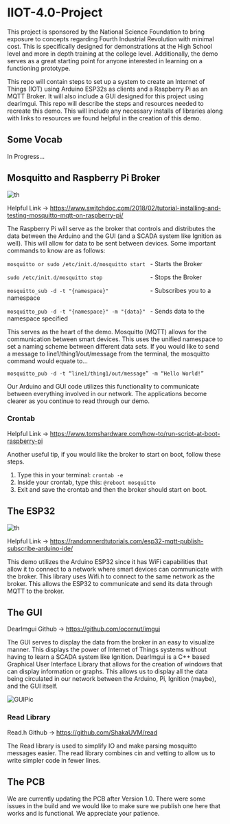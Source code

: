 # IIOT-4.0-Project

This project is sponsored by the National Science Foundation to bring exposure to concepts regarding Fourth Industrial Revolution with minimal cost. This is specifically designed for demonstrations at the High School level and more in depth training at the college level. Additionally, the demo serves as a great starting point for anyone interested in learning on a functioning prototype.

This repo will contain steps to set up a system to create an Internet of Things (IOT) using Arduino ESP32s as clients and a Raspberry Pi as an MQTT Broker. It will also include a GUI designed for this project using dearImgui. This repo will describe the steps and resources needed to recreate this demo. This will include any necessary installs of libraries along with links to resources we found helpful in the creation of this demo.

## Some Vocab

In Progress...

## Mosquitto and Raspberry Pi Broker

![th](https://github.com/neiroc-02/IIOT-4.0-Project/assets/113735504/59e3cf17-bcc4-4483-960a-695b1663d10c)

Helpful Link -> https://www.switchdoc.com/2018/02/tutorial-installing-and-testing-mosquitto-mqtt-on-raspberry-pi/

The Raspberry Pi will serve as the broker that controls and distributes the data between the Arduino and the GUI (and a SCADA system like Ignition as well). This will allow for data to be sent between devices. Some important commands to know are as follows:

  ```mosquitto or sudo /etc/init.d/mosquitto start ``` - Starts the Broker
  
  ```sudo /etc/init.d/mosquitto stop               ``` - Stops the Broker
  
  ```mosquitto_sub -d -t "{namespace}"             ``` - Subscribes you to a namespace 
  
  ```mosquitto_pub -d -t "{namespace}" -m "{data}" ``` - Sends data to the namespace specified

This serves as the heart of the demo. Mosquitto (MQTT) allows for the communication between smart devices. This uses the unified namespace to set a naming scheme between different data sets. If you would like to send a message to line1/thing1/out/message from the terminal, the mosquitto command would equate to…

```mosquitto_pub -d -t “line1/thing1/out/message” -m “Hello World!”```

Our Arduino and GUI code utilizes this functionality to communicate between everything involved in our network. The applications become clearer as you continue to read through our demo.

### Crontab

Helpful Link -> https://www.tomshardware.com/how-to/run-script-at-boot-raspberry-pi

Another useful tip, if you would like the broker to start on boot, follow these steps.
1. Type this in your terminal:       ```crontab -e       ```
2. Inside your crontab, type this:   ```@reboot mosquitto```
3. Exit and save the crontab and then the broker should start on boot.

## The ESP32

![th](https://github.com/neiroc-02/IIOT-4.0-Project/assets/113735504/6c1db13e-7317-4324-9925-5e29fd4c2c71)

Helpful Link -> https://randomnerdtutorials.com/esp32-mqtt-publish-subscribe-arduino-ide/

This demo utilizes the Arduino ESP32 since it has WiFi capabilities that allow it to connect to a network where smart devices can communicate with the broker. This library uses Wifi.h to connect to the same network as the broker. This allows the ESP32 to communicate and send its data through MQTT to the broker. 

## The GUI

DearImgui Github -> https://github.com/ocornut/imgui

The GUI serves to display the data from the broker in an easy to visualize manner. This displays the power of Internet of Things systems without having to learn a SCADA system like Ignition. DearImgui is a C++ based Graphical User Interface Library that allows for the creation of windows that can display information or graphs. This allows us to display all the data being circulated in our network between the Arduino, Pi, Ignition (maybe), and the GUI itself.

![GUIPic](https://github.com/neiroc-02/IIOT-4.0-Project/assets/113735504/3600a243-0254-4532-bd88-e93f07870005)

### Read Library

Read.h Github -> https://github.com/ShakaUVM/read

The Read library is used to simplify IO and make parsing mosquitto messages easier. The read library combines cin and vetting to allow us to write simpler code in fewer lines.

## The PCB

We are currently updating the PCB after Version 1.0. There were some issues in the build and we would like to make sure we publish one here that works and is functional. We appreciate your patience.
